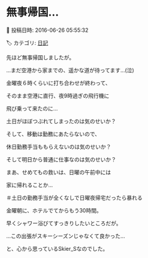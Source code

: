 # 無事帰国…

📅 投稿日時: 2016-06-26 05:55:32

🏷️ カテゴリ: [日記](cc4b5682fb7b8b144980957a978653fb0.md)

先ほど無事帰国しましたが。


…まだ空港から家までの、遥かな道が待ってます…(泣)





金曜夜６時くらいに打ち合わせが終わって、


そのまま空港に直行、夜9時過ぎの飛行機に


飛び乗って来たのに…


土日がほぼつぶれてしまったのは気のせいか？


そして、移動は勤務にあたらないので、


休日勤務手当ももらえないのは気のせいか？


そして明日から普通に仕事なのは気のせいか？





まあ、せめてもの救いは、日曜の午前中には


家に帰れることか…


＃土日の勤務手当が全くなしで日曜夜帰宅だったら暴れる





金曜朝に、ホテルでてからもう30時間。


早くシャワー浴びてすっきりしたいところだが。





…この出張がスキーシーズンじゃなくて良かった…


と、心から思っているSkier_Sなのでした。
